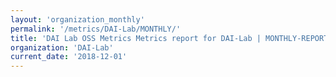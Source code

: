 ```yaml
---
layout: 'organization_monthly'
permalink: '/metrics/DAI-Lab/MONTHLY/'
title: 'DAI Lab OSS Metrics Metrics report for DAI-Lab | MONTHLY-REPORT-2018-12-01'
organization: 'DAI-Lab'
current_date: '2018-12-01'
---
```

